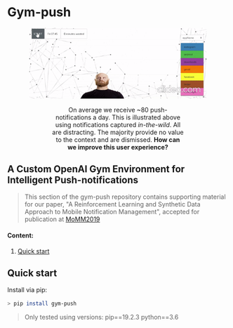 # **Gym-push**
<p align="center">
  <img width="80%" src="../docs/img/gym_push.gif">
</p>

<p align="center" style="padding-left:20%;padding-right:20%">
  On average we receive ~80 push-notifications a day. This is illustrated above using notifications captured <i>in-the-wild</i>. All are distracting. The majority provide no value to the context and are dismissed. <strong>How can we improve this user experience?</strong>
</p>

## A Custom OpenAI Gym Environment for Intelligent Push-notifications

> This section of the gym-push repository contains supporting material for our paper, "A Reinforcement Learning and Synthetic Data Approach to Mobile Notification Management", accepted for publication at [MoMM2019](http://www.iiwas.org/conferences/momm2019/)

#### Content:
1. [Quick start](#Quick-start)


## Quick start
Install via pip:
```sh
> pip install gym-push
```
> Only tested using versions: pip==19.2.3 python==3.6
>> 